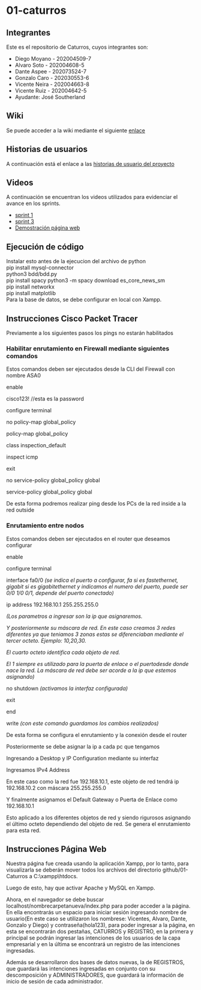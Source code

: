 # 01-caturros


## Integrantes
Este es el repositorio de Caturros, cuyos integrantes son:
* Diego Moyano - 202004509-7
* Alvaro Soto - 202004608-5
* Dante Aspee - 202073524-7
* Gonzalo Caro - 202030553-6
* Vicente Neira - 202004663-8
* Vicente Ruiz - 202004642-5
* Ayudante: José Southerland


## Wiki
Se puede acceder a la wiki mediante el siguiente [enlace](https://github.com/INF225-2023-2-P201/01-caturros/wiki)


## Historias de usuarios 
A continuación está el enlace a las [historias de usuario del proyecto](https://github.com/INF225-2023-2-P201/01-caturros/issues)

## Videos
A continuación se encuentran los videos utilizados para evidenciar el avance en los sprints.
* [sprint 1](https://www.youtube.com/watch?v=nVbRdrlfwEM)
* [sprint 3](https://www.youtube.com/watch?v=Mr7GJP_TreA)
* [Demostración página web](https://www.youtube.com/watch?v=NXTS4NMlJdc&embeds_referring_euri=http%3A%2F%2Flocalhost%2F&source_ve_path=Mjg2NjY&feature=emb_logo)

## Ejecución de código
Instalar esto antes de la ejecucion del archivo de python  
pip install mysql-connector  
python3 bdd/bdd.py  
pip install spacy
python3 -m spacy download es_core_news_sm  
pip install networkx  
pip install matplotlib  
Para la base de datos, se debe configurar en local con Xampp.

## Instrucciones Cisco Packet Tracer
Previamente a los siguientes pasos los pings no estarán habilitados

### Habilitar enrutamiento en Firewall mediante siguientes comandos

Estos comandos deben ser ejecutados desde la CLI del Firewall con nombre ASA0

enable

cisco123! //esta es la password

configure terminal 

no policy-map global_policy

policy-map global_policy

class inspection_default 

inspect icmp

exit

no service-policy global_policy global

service-policy global_policy global

De esta forma podremos realizar ping desde los PCs de la red inside a la red outside 

### Enrutamiento entre nodos

Estos comandos deben ser ejecutados en el router que deseamos configurar

enable

configure terminal

interface fa0/0 *(se indica el puerto a configurar, fa si es fastethernet, gigabit si es gigabitethernet y indicamos el numero del puerto, puede ser 0/0 1/0 0/1, depende del puerto conectado)*

ip address 192.168.10.1 255.255.255.0 

*(Los parametros a ingresar son la ip que asignaremos.* 

*Y posteriormente su máscara de red. En este caso creamos 3 redes diferentes ya que teniamos 3 zonas estas se diferenciaban mediante el tercer octeto. Ejemplo: 10,20,30.*

*El cuarto octeto identifica cada objeto de red.* 

*El 1 siempre es utilizado para la puerta de enlace o el puertodesde donde nace la red. La máscara de red debe ser acorde a la ip que estemos asignando)*

no shutdown *(activamos la interfaz configurada)*

exit 

end

write *(con este comando guardamos los cambios realizados)*

De esta forma se configura el enrutamiento y la conexión desde el router

Posteriormente se debe asignar la ip a cada pc que tengamos 

Ingresando a Desktop y IP Configuration mediante su interfaz

Ingresamos IPv4 Address

En este caso como la red fue 192.168.10.1, este objeto de red tendrá ip 192.168.10.2 con máscara 255.255.255.0

Y finalmente asignamos el Default Gateway o Puerta de Enlace como 192.168.10.1

Esto aplicado a los diferentes objetos de red y siendo rigurosos asignando el último octeto dependiendo del objeto de red. Se genera el enrutamiento para esta red. 

## Instrucciones Página Web
Nuestra página fue creada usando la aplicación Xampp, por lo tanto, para visualizarla se deberán mover todos los archivos del directorio github/01-Caturros a C:\xampp\htdocs.

Luego de esto, hay que activar Apache y MySQL en Xampp.

Ahora, en el navegador se debe buscar localhost/nombrecarpetanueva/index.php para poder acceder a la página. En ella encontrarás un espacio para iniciar sesión ingresando nombre de usuario(En este caso se utilizaron los nombrese: Vicentes, Alvaro, Dante, Gonzalo y Diego) y contraseña(hola123), para poder ingresar a la página, en esta se encontrarán dos pestañas, CATURROS y REGISTRO, en la primera y principal se podrán ingresar las intenciones de los usuarios de la capa empresarial y en la última se encontrará un registro de las intenciones ingresadas.

Además se desarrollaron dos bases de datos nuevas, la de REGISTROS, que guardará las intenciones ingresadas en conjunto con su descomposición y ADMINISTRADORES, que guardará la información de inicio de sesión de cada administrador.
